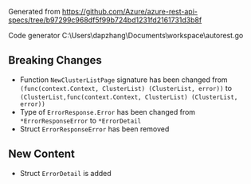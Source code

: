 
Generated from https://github.com/Azure/azure-rest-api-specs/tree/b97299c968df5f99b724bd1231fd2161731d3b8f

Code generator C:\Users\dapzhang\Documents\workspace\autorest.go

## Breaking Changes

- Function `NewClusterListPage` signature has been changed from `(func(context.Context, ClusterList) (ClusterList, error))` to `(ClusterList,func(context.Context, ClusterList) (ClusterList, error))`
- Type of `ErrorResponse.Error` has been changed from `*ErrorResponseError` to `*ErrorDetail`
- Struct `ErrorResponseError` has been removed

## New Content

- Struct `ErrorDetail` is added


